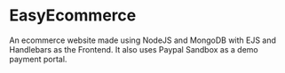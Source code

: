 # EasyEcommerce
An ecommerce website made using NodeJS and MongoDB with EJS and Handlebars as the Frontend. It also uses Paypal Sandbox as a demo payment portal. 
